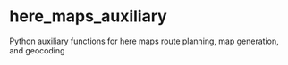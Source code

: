 # here_maps_auxiliary
Python auxiliary functions for here maps route planning, map generation, and geocoding 
